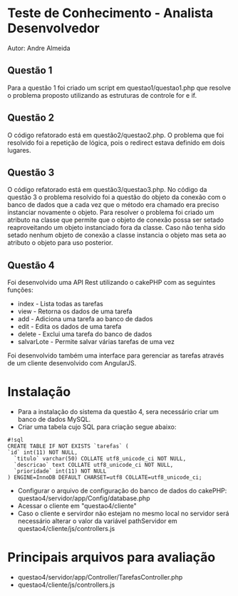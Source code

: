 # Teste de Conhecimento - Analista Desenvolvedor #
Autor: Andre Almeida

## Questão 1 ##
Para a questão 1 foi criado um script em questao1/questao1.php que resolve o problema proposto utilizando as estruturas de controle for e if.

## Questão 2 ##
O código refatorado está em questão2/questao2.php.
O problema que foi resolvido foi a repetição de lógica, pois o redirect estava definido em dois lugares.

## Questão 3 ##
O código refatorado está em questão3/questao3.php.
No código da questão 3 o problema resolvido foi a questão do objeto da conexão com o banco de dados que a cada vez que o método era chamado era preciso instanciar novamente o objeto.
Para resolver o problema foi criado um atributo na classe que permite que o objeto de conexão possa ser setado reaproveitando um objeto instanciado fora da classe. Caso não tenha sido setado nenhum objeto de conexão a classe instancia o objeto mas seta ao atributo o objeto para uso posterior.

## Questão 4 ##
Foi desenvolvido uma API Rest utilizando o cakePHP com as seguintes funções:
 * index - Lista todas as tarefas
 * view - Retorna os dados de uma tarefa
 * add - Adiciona uma tarefa ao banco de dados
 * edit - Edita os dados de uma tarefa
 * delete - Exclui uma tarefa do banco de dados
 * salvarLote - Permite salvar várias tarefas de uma vez

Foi desenvolvido também uma interface para gerenciar as tarefas através de um cliente desenvolvido com AngularJS.

# Instalação #
* Para a instalação do sistema da questão 4, sera necessário criar um banco de dados MySQL.
* Criar uma tabela cujo SQL para criação segue abaixo:
```
#!sql
CREATE TABLE IF NOT EXISTS `tarefas` (
`id` int(11) NOT NULL,
  `titulo` varchar(50) COLLATE utf8_unicode_ci NOT NULL,
  `descricao` text COLLATE utf8_unicode_ci NOT NULL,
  `prioridade` int(11) NOT NULL
) ENGINE=InnoDB DEFAULT CHARSET=utf8 COLLATE=utf8_unicode_ci;

```
* Configurar o arquivo de configuração do banco de dados do cakePHP: questao4/servidor/app/Config/database.php
* Acessar o cliente em "questao4/cliente"
* Caso o cliente e servirdor não estejam no mesmo local no servidor será necessário alterar o valor da variável pathServidor em questao4/cliente/js/controllers.js


# Principais arquivos para avaliação #
* questao4/servidor/app/Controller/TarefasController.php
* questao4/cliente/js/controllers.js
